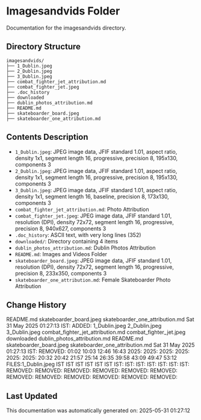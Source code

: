 <!-- filepath: /home/michaelnewham/Projects/create_python_project/imagesandvids/aboutthisfolder.md -->
# Imagesandvids Folder

Documentation for the imagesandvids directory.

## Directory Structure

```
imagesandvids/
├── 1_Dublin.jpeg
├── 2_Dublin.jpeg
├── 3_Dublin.jpeg
├── combat_fighter_jet_attribution.md
├── combat_fighter_jet.jpeg
├── .doc_history
├── downloaded
├── dublin_photos_attribution.md
├── README.md
├── skateboarder_board.jpeg
├── skateboarder_one_attribution.md
```

## Contents Description

- `1_Dublin.jpeg`: JPEG image data, JFIF standard 1.01, aspect ratio, density 1x1, segment length 16, progressive, precision 8, 195x130, components 3
- `2_Dublin.jpeg`: JPEG image data, JFIF standard 1.01, aspect ratio, density 1x1, segment length 16, progressive, precision 8, 195x130, components 3
- `3_Dublin.jpeg`: JPEG image data, JFIF standard 1.01, aspect ratio, density 1x1, segment length 16, baseline, precision 8, 173x130, components 3
- `combat_fighter_jet_attribution.md`: Photo Attribution
- `combat_fighter_jet.jpeg`: JPEG image data, JFIF standard 1.01, resolution (DPI), density 72x72, segment length 16, progressive, precision 8, 940x627, components 3
- `.doc_history`: ASCII text, with very long lines (352)
- `downloaded/`: Directory containing 4 items
- `dublin_photos_attribution.md`: Dublin Photos Attribution
- `README.md`: Images and Videos Folder
- `skateboarder_board.jpeg`: JPEG image data, JFIF standard 1.01, resolution (DPI), density 72x72, segment length 16, progressive, precision 8, 233x350, components 3
- `skateboarder_one_attribution.md`: Female Skateboarder Photo Attribution

## Change History

README.md
skateboarder_board.jpeg
skateboarder_one_attribution.md
Sat 31 May 2025 01:27:13 IST: ADDED: 1_Dublin.jpeg 2_Dublin.jpeg 3_Dublin.jpeg combat_fighter_jet_attribution.md combat_fighter_jet.jpeg downloaded dublin_photos_attribution.md README.md skateboarder_board.jpeg skateboarder_one_attribution.md 
Sat 31 May 2025 01:27:13 IST: REMOVED:             01:02 10:03 12:46 16:43 2025: 2025: 2025: 2025: 2025: 2025: 20:32 20:42 21:57 25:14 26:35 39:58 43:09 49:47 53:12 FILES:1_Dublin.jpeg IST IST IST IST IST IST IST: IST: IST: IST: IST: IST: IST: REMOVED: REMOVED: REMOVED: REMOVED: REMOVED: REMOVED: REMOVED: REMOVED: REMOVED: REMOVED: REMOVED: REMOVED: 

## Last Updated

This documentation was automatically generated on: 2025-05-31 01:27:12
